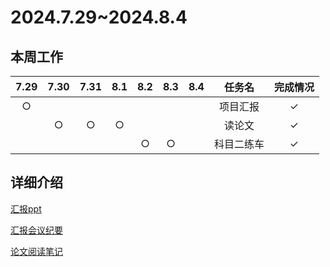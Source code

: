 # 2024.7.29~2024.8.4
## 本周工作

| 7.29 | 7.30 | 7.31 | 8.1 | 8.2 | 8.3 | 8.4 | 任务名 | 完成情况 |
| :--: | :--: | :--: | :--: | :--: | :--: | :--: | :---: | :-----: |
| $\bigcirc$ |  |  |  |  |  |  | 项目汇报 | $\checkmark$ |
|  | $\bigcirc$ | $\bigcirc$ | $\bigcirc$ |  |  |  | 读论文 | $\checkmark$ |
|  |  |  |  | $\bigcirc$ | $\bigcirc$ | | 科目二练车 | $\checkmark$ |

## 详细介绍

[汇报ppt](7.29汇报.pptx)

[汇报会议纪要](7.29会议纪要.pdf)

[论文阅读笔记](UltraPixel.pdf)
